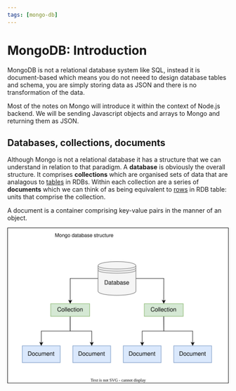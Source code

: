 ```yaml
---
tags: [mongo-db]
---
```


# MongoDB: Introduction

MongoDB is not a relational database system like SQL, instead it is
document-based which means you do not neeed to design database tables and
schema, you are simply storing data as JSON and there is no transformation of
the data.

Most of the notes on Mongo will introduce it within the context of Node.js
backend. We will be sending Javascript objects and arrays to Mongo and returning
them as JSON.

## Databases, collections, documents

Although Mongo is not a relational database it has a structure that we can
understand in relation to that paradigm. A **database** is obviously the overall
structure. It comprises **collections** which are organised sets of data that
are analagous to [tables](Relational_database_architecture.md#table)
in RDBs. Within each collection are a series of **documents** which we can think
of as being equivalent to [rows](Relational_database_architecture.md)
in RDB table: units that comprise the collection.

A document is a container comprising key-value pairs in the manner of an object.

![](/img/mongo-db-structure.svg)
